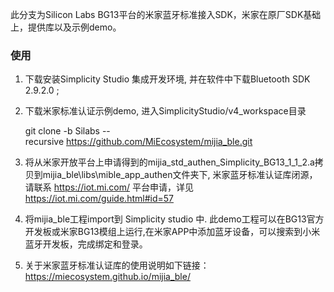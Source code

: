 此分支为Silicon Labs BG13平台的米家蓝牙标准接入SDK，米家在原厂SDK基础上，提供库以及示例demo。

### 使用

1. 下载安装Simplicity Studio 集成开发环境, 并在软件中下载Bluetooth SDK 2.9.2.0 ;

2. 下载米家标准认证示例demo,  进入SimplicityStudio/v4_workspace目录

   git clone -b Silabs --recursive <https://github.com/MiEcosystem/mijia_ble.git>

3. 将从米家开放平台上申请得到的mijia_std_authen_Simplicity_BG13_1_1_2.a拷贝到mijia_ble\libs\mible_app_authen文件夹下,  米家蓝牙标准认证库闭源，请联系 <https://iot.mi.com/> 平台申请，详见<https://iot.mi.com/guide.html#id=57>

4. 将mijia_ble工程import到 Simplicity studio 中. 此demo工程可以在BG13官方开发板或米家BG13模组上运行,在米家APP中添加蓝牙设备，可以搜索到小米蓝牙开发板，完成绑定和登录。

5. 关于米家蓝牙标准认证库的使用说明如下链接：<https://miecosystem.github.io/mijia_ble/>

   